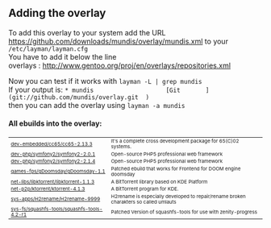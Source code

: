 Adding the overlay
------------------
To add this overlay to your system add the URL      
https://github.com/downloads/mundis/overlay/mundis.xml
to your `/etc/layman/layman.cfg`  
You have to add it below the line  
overlays  :     http://www.gentoo.org/proj/en/overlays/repositories.xml

Now you can test if it works with `layman -L | grep mundis`  
If your output is:
`* mundis                    [Git       ] (git://github.com/mundis/overlay.git  )`  
then you can add the overlay using `layman -a mundis`

#### All ebuilds into the overlay:  

<table>
<tr><td style="font-size:60%;">
<a href=https://github.com/mundis/overlay/tree/master/dev-embedded/cc65/cc65-2.13.3.ebuild>dev-embedded/cc65/cc65-2.13.3</a>
</td><td style="font-size:60%;">
It's a complete cross development package for 65(C)02 systems.
</td></tr>
<tr><td style="font-size:60%;">
<a href=https://github.com/mundis/overlay/tree/master/dev-php/symfony2/symfony2-2.0.1.ebuild>dev-php/symfony2/symfony2-2.0.1</a>
</td><td style="font-size:60%;">
Open-source PHP5 professional web framework
</td></tr>
<tr><td style="font-size:60%;">
<a href=https://github.com/mundis/overlay/tree/master/dev-php/symfony2/symfony2-2.1.4.ebuild>dev-php/symfony2/symfony2-2.1.4</a>
</td><td style="font-size:60%;">
Open-source PHP5 professional web framework
</td></tr>
<tr><td style="font-size:60%;">
<a href=https://github.com/mundis/overlay/tree/master/games-fps/gDoomsday/gDoomsday-1.1.ebuild>games-fps/gDoomsday/gDoomsday-1.1</a>
</td><td style="font-size:60%;">
Patched ebuild that works for Frontend for DOOM engine doomsday
</td></tr>
<tr><td style="font-size:60%;">
<a href=https://github.com/mundis/overlay/tree/master/net-libs/libktorrent/libktorrent-1.1.3.ebuild>net-libs/libktorrent/libktorrent-1.1.3</a>
</td><td style="font-size:60%;">
A BitTorrent library based on KDE Platform
</td></tr>
<tr><td style="font-size:60%;">
<a href=https://github.com/mundis/overlay/tree/master/net-p2p/ktorrent/ktorrent-4.1.3.ebuild>net-p2p/ktorrent/ktorrent-4.1.3</a>
</td><td style="font-size:60%;">
A BitTorrent program for KDE.
</td></tr>
<tr><td style="font-size:60%;">
<a href=https://github.com/mundis/overlay/tree/master/sys-apps/H2rename/H2rename-9999.ebuild>sys-apps/H2rename/H2rename-9999</a>
</td><td style="font-size:60%;">
H2rename is especially developed to repair/rename broken charakters so called umlauts
</td></tr>
<tr><td style="font-size:60%;">
<a href=https://github.com/mundis/overlay/tree/master/sys-fs/squashfs-tools/squashfs-tools-4.2-r1.ebuild>sys-fs/squashfs-tools/squashfs-tools-4.2-r1</a>
</td><td style="font-size:60%;">
Patched Version of squashfs-tools for use with zenity-progress
</td></tr>
</table>
